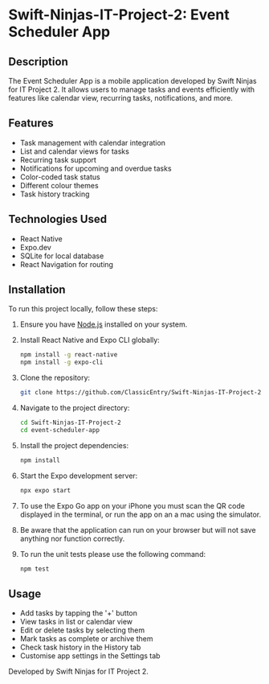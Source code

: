 # Swift-Ninjas-IT-Project-2: Event Scheduler App

## Description

The Event Scheduler App is a mobile application developed by Swift Ninjas for IT Project 2. It allows users to manage tasks and events efficiently with features like calendar view, recurring tasks, notifications, and more.

## Features

- Task management with calendar integration
- List and calendar views for tasks
- Recurring task support
- Notifications for upcoming and overdue tasks
- Color-coded task status
- Different colour themes
- Task history tracking

## Technologies Used

- React Native
- Expo.dev
- SQLite for local database
- React Navigation for routing

## Installation

To run this project locally, follow these steps:

1. Ensure you have [Node.js](https://nodejs.org/) installed on your system.
2. Install React Native and Expo CLI globally:

   ```sh
   npm install -g react-native
   npm install -g expo-cli
   ```

3. Clone the repository:

   ```sh
   git clone https://github.com/ClassicEntry/Swift-Ninjas-IT-Project-2.git
   ```

4. Navigate to the project directory:

   ```sh
   cd Swift-Ninjas-IT-Project-2
   cd event-scheduler-app
   ```

5. Install the project dependencies:

   ```sh
   npm install
   ```

6. Start the Expo development server:

   ```sh
   npx expo start
   ```

7. To use the Expo Go app on your iPhone you must scan the QR code displayed in the terminal, or run the app on an a mac using the simulator.

8. Be aware that the application can run on your browser but will not save anything nor function correctly.

9. To run the unit tests please use the following command:

   ```sh
   npm test
   ```

## Usage

- Add tasks by tapping the '+' button
- View tasks in list or calendar view
- Edit or delete tasks by selecting them
- Mark tasks as complete or archive them
- Check task history in the History tab
- Customise app settings in the Settings tab

Developed by Swift Ninjas for IT Project 2.
